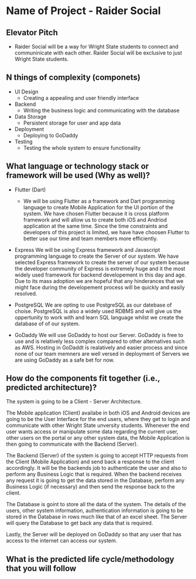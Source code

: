# Name of Project - Raider Social


## Elevator Pitch
- Raider Social will be a way for Wright State students to connect and communinicate with each other. Raider Social will be exclusive to just Wright State students.

## N things of complexity (componets)
- UI Design
  - Creating a appealing and user friendly interface
- Backend
  - Writing the business logic and communicating with the database
- Data Storage
  - Persistent storage for user and app data
- Deployment
  - Deploying to GoDaddy
- Testing
  - Testing the whole system to ensure functionality 
  
## What language or technology stack or framework will be used (Why as well)?

- Flutter (Dart)
  - We will be using Flutter as a framework and Dart programming language to create Mobile Application for the UI portion of the system. We have chosen Flutter because it is cross platform framework and will allow us to create both iOS and Andriod application at the same time. Since the time constraints and developers of this project is limited, we have have choosen Flutter to better use our time and team members more efficiently.

- Express
  We will be using Express framework and Javascript programming language to create the Server of our system. We have selected Express framework to create the server of our system because the developer community of Express is extremely huge and it the most widely used framework for backend developement in this day and age. Due to its mass adoption we are hopeful that any hinderances that we might face during the developement process will be quickly and easily resolved.

- PostgreSQL
  We are opting to use PostgreSQL as our datebase of choise. PostgreSQL is also a widely used RDBMS and will give us the oppertunity to work with and learn SQL language whilst we create the database of of our system.

- GoDaddy
  We will use GoDaddy to host our Server. GoDaddy is free to use and is relatively less complex compared to other alternatives such as AWS. Hosting in GoDaddt is realatively and easier process and since none of our team memners are well versed in deployment of Servers we are using GoDaddy as a safe bet for now.

## How do the components fit together (i.e., predicted architecture)?

  The system is going to be a Client - Server Architecture. 

  The Mobile application (Client) availabe in both iOS and Android devices are going to be the User Interface for the end users, where they get to login and communicate with other Wright State unversity students. Whenever the end user wants access or manipulate some data regarding the current user, other users on the portal or any other system data, the Mobile Application is then going to communicate with the Backend (Server).

  The Backend (Server) of the system is going to accept HTTP requests from the Client (Mobile Application) and send back a response to the client accordingly. It will be the backends job to authenticate the user and also to perform any Business Logic that is required. When the backend receives any request it is going to get the data stored in the Database, perform any Business Logic (if necessary) and then send the response back to the client.

  The Database is goint to store all the data of the system. The details of the users, other system information, authentication information is going to be stored in the Database in rows much like that of an excel sheet. The Server will query the Database to get back any data that is required.

  Lastly, the Server will be deployed on GoDaddy so that any user that has access to the internet can access our system.

## What is the predicted life cycle/methodology that you will follow
